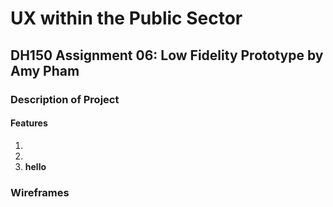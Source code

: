 # UX within the Public Sector 
## DH150 Assignment 06: Low Fidelity Prototype by Amy Pham 

### Description of Project 

#### Features 
1. 
2. 
3. **hello**

### Wireframes


